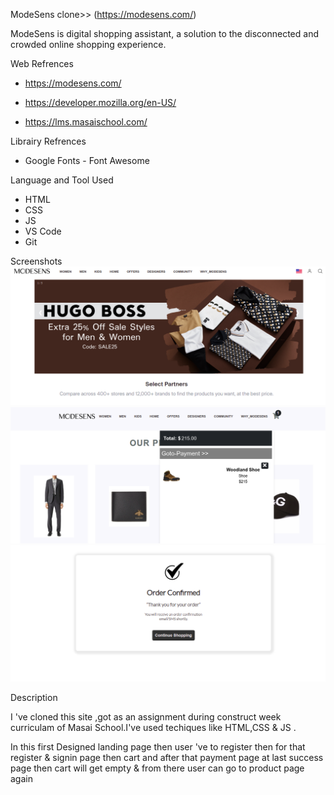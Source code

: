 ModeSens clone>>
(https://modesens.com/)

<!-- Inspired by fashion and driven by technology -->

ModeSens is digital shopping assistant, a solution to the disconnected and crowded online shopping experience.

Web Refrences

- https://modesens.com/

- https://developer.mozilla.org/en-US/

- https://lms.masaischool.com/

Librairy Refrences

- Google Fonts - Font Awesome

Language and Tool Used

- HTML
- CSS
- JS
- VS Code
- Git

Screenshots
![Alt text](./img/landingPage.png "Optional title")
![cart to payment](./img/homepay.png "cart to payment")
![success page](./img/ss.png "success Page")

Description

I 've cloned this site ,got as an assignment during construct week curriculam of Masai School.I've used techiques like HTML,CSS & JS .

In this first Designed landing page then user 've to register then for that register & signin page then cart and after that payment page at last success page then cart will get empty & from there user can go to product page again
